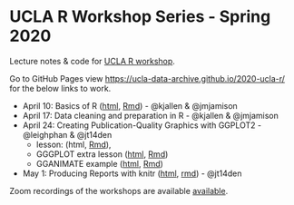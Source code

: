 # UCLA R Workshop Series - Spring 2020 

Lecture notes &amp; code for [UCLA R workshop](https://ucla-data-archive.github.io/2020-04-10-ucla/).

Go to GitHub Pages view <https://ucla-data-archive.github.io/2020-ucla-r/> for the below links to work. 

* April 10: Basics of R ([html](basics-of-r.html), [Rmd](basics-of-r.Rmd)) - @kjallen & @jmjamison
* April 17: Data cleaning and preparation in R - @kjallen & @jmjamison
* April 24: Creating Publication-Quality Graphics with GGPLOT2 - @leighphan & @jt14den
  * lesson: (html, [Rmd](03_r-markdown.Rmd)), 
  * GGGPLOT extra lesson ([html](03b_ggplot-extras.html), [Rmd](03b_ggplot-extras.Rmd)) 
  * GGANIMATE example ([html](03-animate-ex.html), [Rmd](03-animate-ex.rmd))
* May 1: Producing Reports with knitr ([html](04_r-markdown.html), [rmd](04_r-markdown.html)) - @jt14den 

 Zoom recordings of the workshops are available [available](https://doi.org/10.25346/S6/ZJKUAC). 
